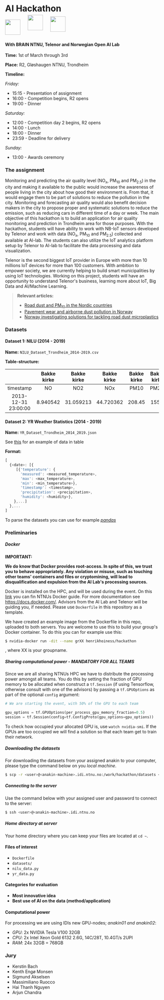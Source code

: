 # AI Hackathon

<img src="https://i.imgur.com/w11MC1p.png" height="50" 
style="display:inline-block;"></img>
<img src="https://i.imgur.com/rpFBAmZ.png" height="50" 
style="transform: translateY(-30%); margin: 0px 20px;"></img>
<img src="https://i.imgur.com/oSZhtAW.jpg" height="50" 
style="display:inline-block; position: relative; transform: translateY(-20%);"></img>

#### With BRAIN NTNU, Telenor and Norwegian Open AI Lab

**Time:** 1st of March through 3rd

**Place:** R2, Gløshaugen NTNU, Trondheim

**Timeline:**

*Friday:*

* 15:15 - Presentation of assignment
* 16:00 - Competition begins, R2 opens
* 19:00 - Dinner

*Saturday:*

* 12:00 - Competition day 2 begins, R2 opens
* 14:00 - Lunch
* 18:00 - Dinner
* 23:59 - Deadline for delivery
 
*Sunday:*

* 13:00 - Awards ceremony

### The assignment

Monitoring and predicting the air quality level (NO<sub>x</sub>, PM<sub>10</sub> and PM<sub>2.5</sub>)​  in the city and making it available to the public would increase the awareness of people living in the city about how good their environment is. From that, it would engage them to be part of solutions to reduce the pollution in the city. Monitoring and forecasting air quality would also benefit decision makers in the city to propose proper and systematic solutions to reduce the emission, such as reducing cars in different time of a day or week. The main objective of this hackathon is to build an application for air quality monitoring and prediction in Trondheim area for those purposes. With the hackathon, students will have ability to work with NB-IoT sensors developed by Telenor and work with data (NO<sub>x</sub>, PM<sub>10</sub> and PM<sub>2.5</sub>)​ collected and available at AI-lab. The students can also utilize the IoT analytics platform setup by Telenor to AI-lab to facilitate the data processing and data visualization. 


Telenor is the second biggest IoT provider in Europe with more than 10 millions IoT devices for more than 100 customers. With ambition to empower society, we are currently helping to build smart municipalities by using IoT technologies. Working on this project, students will have an opportunity to understand Telenor's business, learning more about IoT, Big Data and AI/Machine Learning. 



> **Relevant articles:**
> 
> * <a href="https://norden.diva-portal.org/smash/get/diva2:1069152/FULLTEXT02.pdf">Road dust and PM<sub>10</sub> in the Nordic countries</a>
> * <a href="https://brage.bibsys.no/xmlui/handle/11250/235839">Pavement wear and airborne dust pollution in Norway</a>
> * <a href="https://chemicalwatch.com/66144/norway-investigating-solutions-for-tackling-road-dust-microplastics">Norway investigating solutions for tackling road dust microplastics
</a>

### Datasets

#### Dataset 1: NILU (2014 - 2019)

**Name:** `NILU_Dataset_Trondheim_2014-2019.csv`

**Table-structure:**

|                     | Bakke kirke | Bakke kirke | Bakke kirke | Bakke kirke | Bakke kirke | E6-Tiller | ... |
|:---------------------:|:-------------:|:-------------:|:-------------:|:-------------:|:-------------:|:-----------:|:-----:|
| timestamp           | NO          | NO2         | NOx         | PM10        | PM2.5       | NO        | ... |
| 2013-12-31 23:00:00 | 8.940542    | 31.059213   | 44.720362   | 208.45      | 155.4       | 6.907422  | ... |

#### Dataset 2: YR Weather Statistics (2014 - 2019)

**Name:** `YR_Dataset_Trondheim_2014_2019.json`

See <a href="https://www.yr.no/place/Norway/Tr%C3%B8ndelag/Trondheim/Trondheim//almanakk.html?dato=2019-02-25">this</a> for an example of data in table

**Format:**

```javascript
[
  {<date>: [{
	 [{'temperature': {
	   'measured': <measured_temperature>, 
	   'max': <max_temperature>, 
	   'min': <min_temperature>}, 
	   'timestamp': <timestamp>, 
	   'precipitation': <precipitation>, 
	   'humidity': <humidity>},
    },...]
  },...
]
```

To parse the datasets you can use for example <a href="https://pandas.pydata.org/"><i>pandas</i></a>


### Preliminaries

##### Docker

**IMPORTANT:**

**We do know that Docker provides root-access. In spite of this, we trust you to behave appropriately. Any violation or misuse, such as touching other teams' containers and files or cryptomining, will lead to disqualification and expulsion from the AI Lab's processing sources.**

Docker is installed on the HPC, and will be used during the event. On this <a href="https://www.ntnu.no/wiki/display/ailab/Getting+started+with+Docker">link</a> you can fin NTNUs Docker guide. For more documentation see <a href="https://docs.docker.com/">https://docs.docker.com/</a>. Advisors from the AI Lab and Telenor will be guiding you, if needed. Please use `Dockerfile` in this repository as a template.  

We have created an example image from the Dockerfile in this repo, uploaded to both servers. You are welcome to use this to build your group's Docker container. To do this you can for example use this:

```bash
$ nvidia-docker run -dit --name grXX henrikhoiness/hackathon
```

, where XX is your groupname. 


##### Sharing computational power - MANDATORY FOR ALL TEAMS

Since we are all sharing NTNUs HPC we have to distribute the processing power amongst all teams. You do this by setting the fraction of GPU memory to be allocated when construct a `tf.Session` (if using Tensorflow, otherwise consult with one of the advisors) by passing a `tf.GPUOptions` as part of the optional `config` argument:

```python
# We are starting the event, with 50% of the GPU to each team

gpu_options = tf.GPUOptions(per_process_gpu_memory_fraction=0.5)
session = tf.Session(config=tf.ConfigProto(gpu_options=gpu_options))
```

To check how occupied your allocated GPU is, use `watch nvidia-smi`. 
If the GPUs are too occupied we will find a solution so that each team get to train their network.

##### Downloading the datasets

For downloading the datasets from your assigned anakin to your computer, please type the command below on you *local machine*.

```bash
$ scp -r <user>@<anakin-machine>.idi.ntnu.no:/work/hackathon/datasets <dataset-destination file>/
```


##### Connecting to the server

Use the command below with your assigned user and password to connect to the server:

```bash
$ ssh <user>@<anakin-machine>.idi.ntnu.no
```

##### Home directory at server

Your home directory where you can keep your files are located at `cd ~`.



#### Files of interest

* `Dockerfile`
* `datasets/`
* `nilu_data.py`
* `yr_data.py`


#### Categories for evaluation

* **Most innovative idea**
* **Best use of AI on the data (method/application)**


#### Computational power
For processing we are using IDIs new GPU-nodes; *anakin01 and anakin02*:

* *GPU*: 2x NVIDIA Tesla V100 32GB
* *CPU*: 2x Intel Xeon Gold 6132 2.6G, 14C/28T, 10.4GT/s 2UPI
* *RAM*: 24x 32GB = 768GB


### Jury

* Kerstin Bach
* Kenth Engø Monsen
* Sigmund Akselsen
* Massimiliano Ruocco
* Hai Thanh Nguyen
* Arjun Chandra
